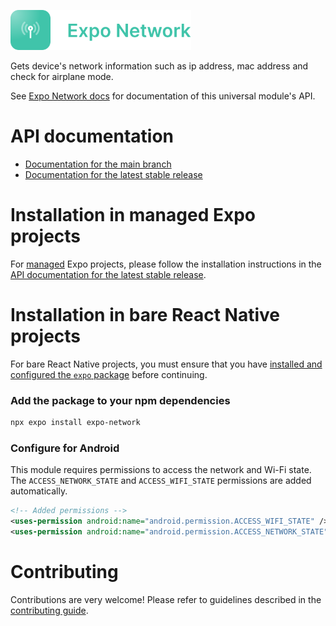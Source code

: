 <p>
  <a href="https://docs.expo.dev/versions/latest/sdk/network/">
    <img
      src="../../.github/resources/expo-network.svg"
      alt="expo-network"
      height="64" />
  </a>
</p>
Gets device's network information such as ip address, mac address and check for airplane mode.

See [Expo Network docs](https://docs.expo.dev/versions/latest/sdk/network/) for documentation of this universal module's API.

# API documentation

- [Documentation for the main branch](https://github.com/expo/expo/blob/main/docs/pages/versions/unversioned/sdk/network.mdx)
- [Documentation for the latest stable release](https://docs.expo.dev/versions/latest/sdk/network/)

# Installation in managed Expo projects

For [managed](https://docs.expo.dev/archive/managed-vs-bare/) Expo projects, please follow the installation instructions in the [API documentation for the latest stable release](https://docs.expo.dev/versions/latest/sdk/network/).

# Installation in bare React Native projects

For bare React Native projects, you must ensure that you have [installed and configured the `expo` package](https://docs.expo.dev/bare/installing-expo-modules/) before continuing.

### Add the package to your npm dependencies

```sh
npx expo install expo-network
```

### Configure for Android

This module requires permissions to access the network and Wi-Fi state. The `ACCESS_NETWORK_STATE` and `ACCESS_WIFI_STATE` permissions are added automatically.

```xml
<!-- Added permissions -->
<uses-permission android:name="android.permission.ACCESS_WIFI_STATE" />
<uses-permission android:name="android.permission.ACCESS_NETWORK_STATE" />
```

# Contributing

Contributions are very welcome! Please refer to guidelines described in the [contributing guide](https://github.com/expo/expo#contributing).
